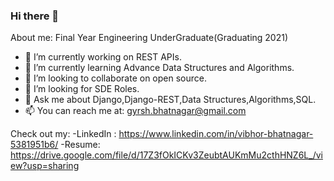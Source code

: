 ### Hi there 👋


<!---**gyrsh/gyrsh** is a ✨ _special_ ✨ repository because its `README.md` (this file) appears on your GitHub profile.-->
About me:
Final Year Engineering UnderGraduate(Graduating 2021) 
- 🔭 I’m currently working on REST APIs.
- 🌱 I’m currently learning Advance Data Structures and Algorithms.
- 👯 I’m looking to collaborate on open source.
- 🤔 I’m looking for SDE Roles.
- 💬 Ask me about Django,Django-REST,Data Structures,Algorithms,SQL.
- 📫 You can reach me at: gyrsh.bhatnagar@gmail.com

Check out my:
-LinkedIn : https://www.linkedin.com/in/vibhor-bhatnagar-5381951b6/
-Resume: https://drive.google.com/file/d/17Z3fOkICKv3ZeubtAUKmMu2cthHNZ6L_/view?usp=sharing

<!---- ⚡ Fun fact: ...
-->
